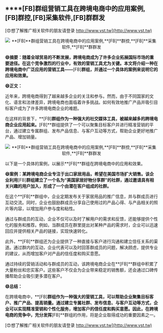 ## ****[FB]**群组营销工具在跨境电商中的应用案例,**[FB]**群控,**[FB]**采集软件,**[FB]**群群发**

[😍想了解推广相关软件的朋友请登录 http://www.vst.tw](http://www.vst.tw)

 <center><img src="https://vst.tw/MP4/tuiguang/png/6.png" alt="**[FB]**群组营销工具在跨境电商中的应用案例,**[FB]**群控,**[FB]**采集软件,**[FB]**群群发"></center>

**😄摘要：随着全球贸易的不断发展，跨境电商成为了许多企业拓展国际市场的重要途径。在这个竞争激烈的行业中，有效的营销工具尤为关键。本文将介绍一种在跨境电商中广泛应用的营销工具——**[FB]**群组，并通过一个具体的案例来说明它的应用和效果。**

**😄正文：**

近年来，跨境电商得到了越来越多企业的关注和参与。然而，由于不同国家的文化、语言和法律差异，跨境电商也面临着许多挑战。如何有效地推广产品并吸引目标客户成为了许多跨境电商企业的难题。

在这样的背景下，**[FB]**群组作为一种强大的社交媒体工具，被越来越多的跨境电商企业应用起来。**[FB]**群组提供了一个可以聚集目标客户并进行精准营销的平台，通过建立专属群组、发布产品信息、与客户互动等方式，帮助企业更好地推广产品、增加销量。

 <center><img src="https://vst.tw/MP4/tuiguang/png/4.png" alt="**[FB]**群组营销工具在跨境电商中的应用案例,**[FB]**群控,**[FB]**采集软件,**[FB]**群群发"></center>

以下是一个具体的案例，以展示**[FB]**群组在跨境电商中的应用和效果。

**😄案例：某跨境电商企业专注于出口家居用品，希望在美国市场扩大销售。该企业利用**[FB]**群组建立了一个名为“美国家居好物分享群”的社群，通过邀请具有相关兴趣的用户加入，形成了一个由潜在客户组成的社群。**

在这个**[FB]**群组中，企业定期发布关于家居用品的推广信息，并与群成员进行互动交流。同时，企业也鼓励群成员分享自己使用过的产品心得、与产品相关的照片等内容，以增加用户参与度和粘性。

通过与群成员的互动，企业不仅可以及时了解用户的需求和反馈，还能够提供个性化的服务和推荐。例如，当群成员在群里提出对某种产品的需求时，企业可以迅速回应并提供相关产品的链接，实现快速转化。

此外，**[FB]**群组还为企业提供了一种直接与客户进行沟通和建立信任关系的渠道。通过群内的互动，企业代表可以及时回答群成员的问题，解决顾虑，提供专业的建议，从而增加客户对产品的信任度和购买意愿。

通过持续的营销活动和与群成员的互动，该跨境电商企业在**[FB]**群组中积累了大量粉丝和忠实客户。这些客户不仅会为企业带来稳定的销售额，还会通过口碑传播帮助企业吸引更多潜在客户。

**😄总结：**

在跨境电商中，**[FB]**群组作为一种强大的营销工具，可以帮助企业聚集目标客户、推广产品、提高销量。通过建立专属社群、发布信息、与客户互动等方式，企业可以实现精准营销和个性化服务，增加客户的信任度和购买意愿。因此，在跨境电商的竞争中，充分发挥**[FB]**群组的作用，将是企业取得成功的重要因素之一。

[😍想了解推广相关软件的朋友请登录 http://www.vst.tw](http://www.vst.tw)



